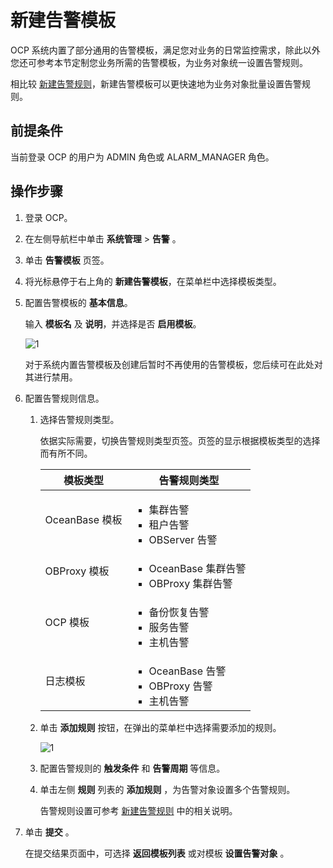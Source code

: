 # 新建告警模板

OCP 系统内置了部分通用的告警模板，满足您对业务的日常监控需求，除此以外您还可参考本节定制您业务所需的告警模板，为业务对象统一设置告警规则。

相比较 [新建告警规则](2.create-an-alarm-roles.md)，新建告警模板可以更快速地为业务对象批量设置告警规则。

## 前提条件

当前登录 OCP 的用户为 ADMIN 角色或 ALARM_MANAGER 角色。

## 操作步骤

1. 登录 OCP。

2. 在左侧导航栏中单击 **系统管理** \> **告警** 。

3. 单击 **告警模板** 页签。

4. 将光标悬停于右上角的 **新建告警模板**，在菜单栏中选择模板类型。

5. 配置告警模板的 **基本信息**。

      输入 **模板名** 及 **说明**，并选择是否 **启用模板**。

      ![1](https://obbusiness-private.oss-cn-shanghai.aliyuncs.com/doc/img/ocp/401/%E6%A8%A1%E6%9D%BF%E5%9F%BA%E7%A1%80%E4%BF%A1%E6%81%AF1.png)

      对于系统内置告警模板及创建后暂时不再使用的告警模板，您后续可在此处对其进行禁用。

6. 配置告警规则信息。

   1. 选择告警规则类型。

      依据实际需要，切换告警规则类型页签。页签的显示根据模板类型的选择而有所不同。

      |  模板类型  |  告警规则类型   |
      |--------|---------|
      | OceanBase 模板    | <ul><li>集群告警</li> <li>租户告警</li><li>OBServer 告警</li></ul> |
      | OBProxy 模板   | <ul><li>OceanBase 集群告警</li> <li>OBProxy 集群告警</li></ul>   |
      | OCP 模板   |  <ul><li>备份恢复告警</li> <li>服务告警</li><li>主机告警</li></ul> |
      | 日志模板   | <ul><li>OceanBase 告警</li> <li>OBProxy 告警</li><li>主机告警</li> </ul> |

   2. 单击 **添加规则** 按钮，在弹出的菜单栏中选择需要添加的规则。

      ![1](https://obbusiness-private.oss-cn-shanghai.aliyuncs.com/doc/img/ocp/401/%E6%B7%BB%E5%8A%A0%E8%A7%84%E5%88%991.png)

   3. 配置告警规则的 **触发条件** 和 **告警周期** 等信息。

   4. 单击左侧 **规则** 列表的 **添加规则** ，为告警对象设置多个告警规则。

      告警规则设置可参考 [新建告警规则](2.create-an-alarm-roles.md) 中的相关说明。

7. 单击 **提交** 。

   在提交结果页面中，可选择 **返回模板列表** 或对模板 **设置告警对象** 。
